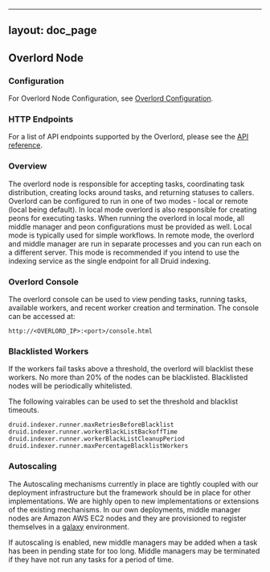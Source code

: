 <!--
  ~ Licensed to the Apache Software Foundation (ASF) under one
  ~ or more contributor license agreements.  See the NOTICE file
  ~ distributed with this work for additional information
  ~ regarding copyright ownership.  The ASF licenses this file
  ~ to you under the Apache License, Version 2.0 (the
  ~ "License"); you may not use this file except in compliance
  ~ with the License.  You may obtain a copy of the License at
  ~
  ~   http://www.apache.org/licenses/LICENSE-2.0
  ~
  ~ Unless required by applicable law or agreed to in writing,
  ~ software distributed under the License is distributed on an
  ~ "AS IS" BASIS, WITHOUT WARRANTIES OR CONDITIONS OF ANY
  ~ KIND, either express or implied.  See the License for the
  ~ specific language governing permissions and limitations
  ~ under the License.
  -->

---
layout: doc_page
---

Overlord Node
-------------

### Configuration

For Overlord Node Configuration, see [Overlord Configuration](../configuration/index.html#overlord).

### HTTP Endpoints

For a list of API endpoints supported by the Overlord, please see the [API reference](../operations/api-reference.html#overlord).

### Overview

The overlord node is responsible for accepting tasks, coordinating task distribution, creating locks around tasks, and returning statuses to callers. Overlord can be configured to run in one of two modes - local or remote (local being default).
In local mode overlord is also responsible for creating peons for executing tasks. When running the overlord in local mode, all middle manager and peon configurations must be provided as well.
Local mode is typically used for simple workflows.  In remote mode, the overlord and middle manager are run in separate processes and you can run each on a different server.
This mode is recommended if you intend to use the indexing service as the single endpoint for all Druid indexing.

### Overlord Console

The overlord console can be used to view pending tasks, running tasks, available workers, and recent worker creation and termination. The console can be accessed at:

```
http://<OVERLORD_IP>:<port>/console.html
```

### Blacklisted Workers

If the workers fail tasks above a threshold, the overlord will blacklist these workers. No more than 20% of the nodes can be blacklisted. Blacklisted nodes will be periodically whitelisted.

The following vairables can be used to set the threshold and blacklist timeouts.

```
druid.indexer.runner.maxRetriesBeforeBlacklist
druid.indexer.runner.workerBlackListBackoffTime
druid.indexer.runner.workerBlackListCleanupPeriod
druid.indexer.runner.maxPercentageBlacklistWorkers
```

### Autoscaling

The Autoscaling mechanisms currently in place are tightly coupled with our deployment infrastructure but the framework should be in place for other implementations. We are highly open to new implementations or extensions of the existing mechanisms. In our own deployments, middle manager nodes are Amazon AWS EC2 nodes and they are provisioned to register themselves in a [galaxy](https://github.com/ning/galaxy) environment.

If autoscaling is enabled, new middle managers may be added when a task has been in pending state for too long. Middle managers may be terminated if they have not run any tasks for a period of time.
